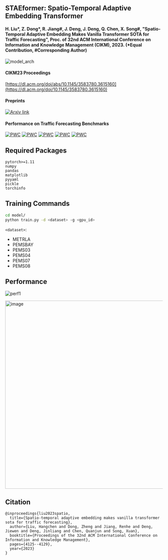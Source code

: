 ## STAEformer: Spatio-Temporal Adaptive Embedding Transformer

#### H. Liu*, Z. Dong*, R. Jiang#, J. Deng, J. Deng, Q. Chen, X. Song#, "Spatio-Temporal Adaptive Embedding Makes Vanilla Transformer SOTA for Traffic Forecasting", Proc. of 32nd ACM International Conference on Information and Knowledge Management (CIKM), 2023. (*Equal Contribution, #Corresponding Author)

![model_arch](https://github.com/XDZhelheim/STAEformer/assets/57553691/f0620d5b-2b7f-47bc-bf76-5fccf48fae35)

#### CIKM23 Proceedings
[https://dl.acm.org/doi/abs/10.1145/3583780.3615160](https://dl.acm.org/doi/10.1145/3583780.3615160)

#### Preprints
[![Arxiv link](https://img.shields.io/static/v1?label=arXiv&message=STAEformer&color=red&logo=arxiv)](https://arxiv.org/abs/2308.10425)

#### Performance on Traffic Forecasting Benchmarks

[![PWC](https://img.shields.io/endpoint.svg?url=https://paperswithcode.com/badge/spatio-temporal-adaptive-embedding-makes/traffic-prediction-on-pems04)](https://paperswithcode.com/sota/traffic-prediction-on-pems04?p=spatio-temporal-adaptive-embedding-makes)
[![PWC](https://img.shields.io/endpoint.svg?url=https://paperswithcode.com/badge/spatio-temporal-adaptive-embedding-makes/traffic-prediction-on-pems07)](https://paperswithcode.com/sota/traffic-prediction-on-pems07?p=spatio-temporal-adaptive-embedding-makes)
[![PWC](https://img.shields.io/endpoint.svg?url=https://paperswithcode.com/badge/spatio-temporal-adaptive-embedding-makes/traffic-prediction-on-pems08)](https://paperswithcode.com/sota/traffic-prediction-on-pems08?p=spatio-temporal-adaptive-embedding-makes)
[![PWC](https://img.shields.io/endpoint.svg?url=https://paperswithcode.com/badge/spatio-temporal-adaptive-embedding-makes/traffic-prediction-on-metr-la)](https://paperswithcode.com/sota/traffic-prediction-on-metr-la?p=spatio-temporal-adaptive-embedding-makes)
[![PWC](https://img.shields.io/endpoint.svg?url=https://paperswithcode.com/badge/spatio-temporal-adaptive-embedding-makes/traffic-prediction-on-pems-bay)](https://paperswithcode.com/sota/traffic-prediction-on-pems-bay?p=spatio-temporal-adaptive-embedding-makes)

## Required Packages

```
pytorch>=1.11
numpy
pandas
matplotlib
pyyaml
pickle
torchinfo
```

## Training Commands

```bash
cd model/
python train.py -d <dataset> -g <gpu_id>
```

`<dataset>`:
- METRLA
- PEMSBAY
- PEMS03
- PEMS04
- PEMS07
- PEMS08

## Performance

![perf1](https://github.com/XDZhelheim/STAEformer/assets/57553691/8049bce2-9bc2-4248-a911-25468e9bbab4)

<img width="600" alt="image" src="https://github.com/XDZhelheim/STAEformer/assets/57553691/abf009aa-b145-451c-aff6-27031d60a612">

## Citation

```
@inproceedings{liu2023spatio,
  title={Spatio-temporal adaptive embedding makes vanilla transformer sota for traffic forecasting},
  author={Liu, Hangchen and Dong, Zheng and Jiang, Renhe and Deng, Jiewen and Deng, Jinliang and Chen, Quanjun and Song, Xuan},
  booktitle={Proceedings of the 32nd ACM International Conference on Information and Knowledge Management},
  pages={4125--4129},
  year={2023}
}
```


